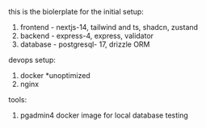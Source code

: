 this is the biolerplate for the initial setup:

1. frontend - nextjs-14, tailwind and ts, shadcn, zustand
2. backend - express-4, express, validator
3. database - postgresql- 17, drizzle ORM

devops setup:

1. docker *unoptimized
2. nginx

tools:

1. pgadmin4 docker image for local database testing 